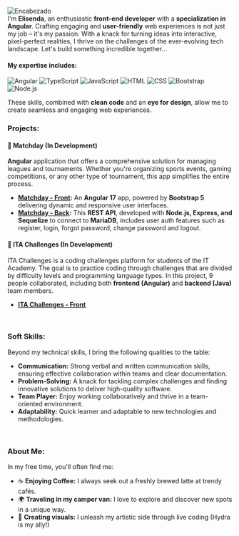 ![Encabezado](.)
<br>
I'm **Elisenda**, an enthusiastic **front-end developer** with a **specialization in Angular**. Crafting engaging and **user-friendly** web experiences is not just my job – it's my passion. With a knack for turning ideas into interactive, pixel-perfect realities, I thrive on the challenges of the ever-evolving tech landscape. Let's build something incredible together...
  
#### My expertise includes:
![Angular](https://img.shields.io/badge/-Angular-red)
![TypeScript](https://img.shields.io/badge/-TypeScript-blue)
![JavaScript](https://img.shields.io/badge/-JavaScript-yellow)
![HTML](https://img.shields.io/badge/-HTML-orange)
![CSS](https://img.shields.io/badge/-CSS-blueviolet)
![Bootstrap](https://img.shields.io/badge/-Bootstrap-purple)
![Node.js](https://img.shields.io/badge/-Node.js-green)

These skills, combined with **clean code** and an **eye for design**, allow me to create seamless and engaging web experiences.
<br>
### Projects:
#### 🌱 Matchday (In Development)
**Angular** application that offers a comprehensive solution for managing leagues and tournaments. Whether you're organizing sports events, gaming competitions, or any other type of tournament, this app simplifies the entire process.
 - **[Matchday - Front](https://github.com/Elisenda-LV/matchday-frontend.git):** An **Angular 17** app, powered by **Bootstrap 5** delivering dynamic and responsive user interfaces.
 - **[Matchday - Back](https://github.com/Elisenda-LV/matchday-backend.git):** This **REST API**, developed with **Node.js, Express, and Sequelize** to connect to **MariaDB**, includes user auth features such as register, login, forgot password, change password and logout.

 #### 🌱 ITA Challenges (In Development)

 ITA Challenges is a coding challenges platform for students of the IT Academy. The goal is to practice coding through challenges that are divided by difficulty levels and programming language types. In this project, 9 people collaborated, including both **frontend (Angular)** and **backend (Java)** team members.

 - **[ITA Challenges - Front](https://github.com/IT-Academy-BCN/ita-challenges-frontend.git)** 

 <br>

 ### Soft Skills:

 Beyond my technical skills, I bring the following qualities to the table:
- **Communication:** Strong verbal and written communication skills, ensuring effective collaboration within teams and clear documentation.
- **Problem-Solving:** A knack for tackling complex challenges and finding innovative solutions to deliver high-quality software.
- **Team Player:** Enjoy working collaboratively and thrive in a team-oriented environment.
- **Adaptability:** Quick learner and adaptable to new technologies and methodologies.
<br>

### About Me:
In my free time, you'll often find me:
- ☕ **Enjoying Coffee:** I always seek out a freshly brewed latte at trendy cafés. 
- 🌍 **Traveling in my camper van:** I love to explore and discover new spots in a unique way.
- 👾 **Creating visuals:** I unleash my artistic side through live coding (Hydra is my ally!)
<!--
**Elisenda-LV/Elisenda-LV** is a ✨ _special_ ✨ repository because its `README.md` (this file) appears on your GitHub profile.

Here are some ideas to get you started:

- 🔭 I’m currently working on ...
- 🌱 I’m currently learning ...
- 👯 I’m looking to collaborate on ...
- 🤔 I’m looking for help with ...
- 💬 Ask me about ...
- 📫 How to reach me: ...
- 😄 Pronouns: ...
- ⚡ Fun fact: ...
-->
